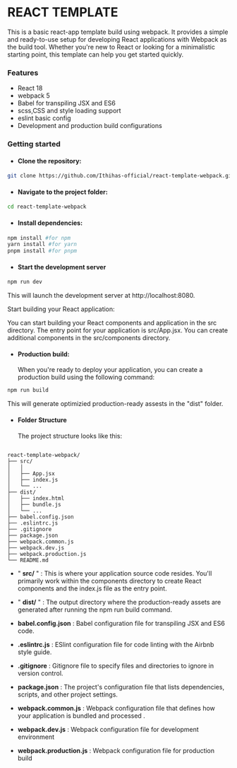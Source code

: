 # REACT TEMPLATE

This is a basic react-app template build using webpack. It provides a simple and ready-to-use setup for developing React applications with Webpack as the build tool. Whether you're new to React or looking for a minimalistic starting point, this template can help you get started quickly.

### Features

- React 18
- webpack 5
- Babel for transpiling JSX and ES6
- scss,CSS and style loading support
- eslint basic config
- Development and production build configurations

### Getting started

- #### Clone the repository:

```bash
git clone https://github.com/Ithihas-official/react-template-webpack.git
```

- #### Navigate to the project folder:

```bash
cd react-template-webpack
```

- #### Install dependencies:

```bash
npm install #for npm
yarn install #for yarn
pnpm install #for pnpm
```

- #### Start the development server

```bash
npm run dev
```

This will launch the development server at http://localhost:8080.

Start building your React application:

You can start building your React components and application in the src directory. The entry point for your application is src/App.jsx. You can create additional components in the src/components directory.

- #### Production build:
  When you're ready to deploy your application, you can create a production build using the following command:

```bash
npm run build
```

This will generate optimizied production-ready assests in the "dist" folder.

- #### Folder Structure
  The project structure looks like this:

```plaintext

react-template-webpack/
├── src/
│   │
│   ├── App.jsx
│   ├── index.js
│   └── ...
├── dist/
│   ├── index.html
│   ├── bundle.js
│   └── ...
├── babel.config.json
├── .eslintrc.js
├── .gitignore
├── package.json
├── webpack.common.js
├── webpack.dev.js
├── webpack.production.js
└── README.md

```

- " **src/** " : This is where your application source code resides. You'll primarily work within the components directory to create React components and the index.js file as the entry point.

- " **dist/** " : The output directory where the production-ready assets are generated after running the npm run build command.

- **babel.config.json** : Babel configuration file for transpiling JSX and ES6 code.

- **.eslintrc.js** : ESlint configuration file for code linting with the Airbnb style guide.

- **.gitignore** : Gitignore file to specify files and directories to ignore in version control.

- **package.json** : The project's configuration file that lists dependencies, scripts, and other project settings.

- **webpack.common.js** : Webpack configuration file that defines how your application is bundled and processed .
- **webpack.dev.js** : Webpack configuration file for development environment
- **webpack.production.js** : Webpack configuration file for production build
